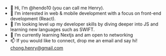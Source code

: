 - 👋 Hi, I’m @hendo10 (you can call me Henry).
- 👀 I’m interested in web & mobile development with a focus on front-end development (React).
- 💞️ I’m looking level up my developer skills by diving deeper into JS and learning new languages such as SWIFT.
- 🌱 I’m currently learning Nextjs and am open to networking
- 📫 If you would like to connect, drop me an email and say hi! chong.henry@gmail.com

<!---
hendo10/hendo10 is a ✨ special ✨ repository because its `README.md` (this file) appears on your GitHub profile.
You can click the Preview link to take a look at your changes.
--->
